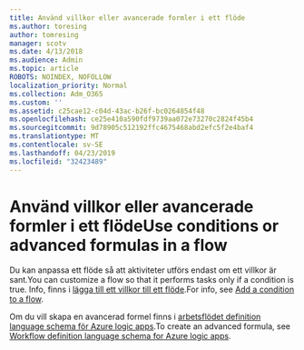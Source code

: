 ```yaml
---
title: Använd villkor eller avancerade formler i ett flöde
ms.author: toresing
author: tomresing
manager: scotv
ms.date: 4/13/2018
ms.audience: Admin
ms.topic: article
ROBOTS: NOINDEX, NOFOLLOW
localization_priority: Normal
ms.collection: Adm_O365
ms.custom: ''
ms.assetid: c25cae12-c04d-43ac-b26f-bc0264854f48
ms.openlocfilehash: ce25e410a590fdf9739aa072e73270c2824f45b4
ms.sourcegitcommit: 9d78905c512192ffc4675468abd2efc5f2e4baf4
ms.translationtype: MT
ms.contentlocale: sv-SE
ms.lasthandoff: 04/23/2019
ms.locfileid: "32423489"
---
```

# <a name="use-conditions-or-advanced-formulas-in-a-flow"></a><span data-ttu-id="f3d3d-102">Använd villkor eller avancerade formler i ett flöde</span><span class="sxs-lookup"><span data-stu-id="f3d3d-102">Use conditions or advanced formulas in a flow</span></span>

<span data-ttu-id="f3d3d-103">Du kan anpassa ett flöde så att aktiviteter utförs endast om ett villkor är sant.</span><span class="sxs-lookup"><span data-stu-id="f3d3d-103">You can customize a flow so that it performs tasks only if a condition is true.</span></span> <span data-ttu-id="f3d3d-104">Info, finns i [lägga till ett villkor till ett flöde](https://go.microsoft.com/fwlink/?linkid=872112).</span><span class="sxs-lookup"><span data-stu-id="f3d3d-104">For info, see [Add a condition to a flow](https://go.microsoft.com/fwlink/?linkid=872112).</span></span>
  
<span data-ttu-id="f3d3d-105">Om du vill skapa en avancerad formel finns i [arbetsflödet definition language schema för Azure logic apps](https://aka.ms/logicexpressions).</span><span class="sxs-lookup"><span data-stu-id="f3d3d-105">To create an advanced formula, see [Workflow definition language schema for Azure logic apps](https://aka.ms/logicexpressions).</span></span>
  

